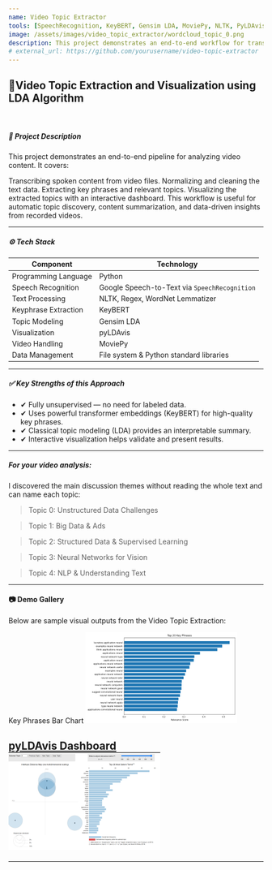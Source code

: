 ```yaml
---
name: Video Topic Extractor
tools: [SpeechRecognition, KeyBERT, Gensim LDA, MoviePy, NLTK, PyLDAvis, Python]
image: /assets/images/video_topic_extractor/wordcloud_topic_0.png
description: This project demonstrates an end-to-end workflow for transcribing videos, normalizing text, extracting key phrases, modeling topics using LDA, and visualizing them interactively.
# external_url: https://github.com/yourusername/video-topic-extractor
---
```



## 🎥Video Topic Extraction and Visualization using LDA Algorithm 

<br>

##### 📌 Project Description
This project demonstrates an end-to-end pipeline for analyzing video content. It covers:

Transcribing spoken content from video files.
Normalizing and cleaning the text data.
Extracting key phrases and relevant topics.
Visualizing the extracted topics with an interactive dashboard.
This workflow is useful for automatic topic discovery, content summarization, and data-driven insights from recorded videos.

 ---

##### ⚙️ Tech Stack

| Component | Technology |
|-----------|-------------|
| Programming Language | Python |
| Speech Recognition | Google Speech-to-Text via `SpeechRecognition` |
| Text Processing | NLTK, Regex, WordNet Lemmatizer |
| Keyphrase Extraction | KeyBERT |
| Topic Modeling | Gensim LDA |
| Visualization | pyLDAvis |
| Video Handling | MoviePy |
| Data Management | File system & Python standard libraries |

---

##### ✅ Key Strengths of this Approach
- ✔ Fully unsupervised — no need for labeled data.
- ✔ Uses powerful transformer embeddings (KeyBERT) for high-quality key phrases.
- ✔ Classical topic modeling (LDA) provides an interpretable summary.
- ✔ Interactive visualization helps validate and present results.

----

##### For your video analysis:

I discovered the main discussion themes without reading the whole text
and  can name each topic:

> Topic 0: Unstructured Data Challenges

> Topic 1: Big Data & Ads

> Topic 2: Structured Data & Supervised Learning

> Topic 3: Neural Networks for Vision

> Topic 4: NLP & Understanding Text

----

#### 📷 Demo Gallery

Below are sample visual outputs from the Video Topic Extraction:

Key Phrases Bar Chart 
![Key Phrases](/assets/images/video_topic_extractor/keyphrases.png) 

[pyLDAvis Dashboard](/assets/html/video_topic_extractor/video_topics.html)
![](/assets/images/video_topic_extractor/dashborad.png)
---

<!-- ###### 📑 Topic-wise Word Clouds

Each word cloud shows the most representative words for each discovered topic.


| Topic 0 | Topic 1 |
|---------|----------|
| ![Topic 0 Word Cloud](/assets/images/video_topic_extractor/wordcloud_topic_0.png) | ![Topic 1 Word Cloud](/assets/images/video_topic_extractor/wordcloud_topic_1.png) |

| Topic 2 | Topic 3 |
|---------|----------|
| ![Topic 2 Word Cloud](/assets/images/video_topic_extractor/wordcloud_topic_2.png) | ![Topic 3 Word Cloud](/assets/images/video_topic_extractor/wordcloud_topic_3.png) |

| Topic 4 |
|---------|
| ![Topic 4 Word Cloud](/assets/images/video_topic_extractor/wordcloud_topic_4.png) | -->

---

<!-- ### 📊 Dashboard Link

👉 **Explore the full interactive topic model:**  
[🔗 Open pyLDAvis Dashboard](./assets/html/video_topics.html) -->
